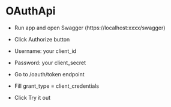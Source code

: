 # OAuthApi

- Run app and open Swagger (https://localhost:xxxx/swagger)

- Click Authorize button

- Username: your client_id

- Password: your client_secret

- Go to /oauth/token endpoint

- Fill grant_type = client_credentials

- Click Try it out